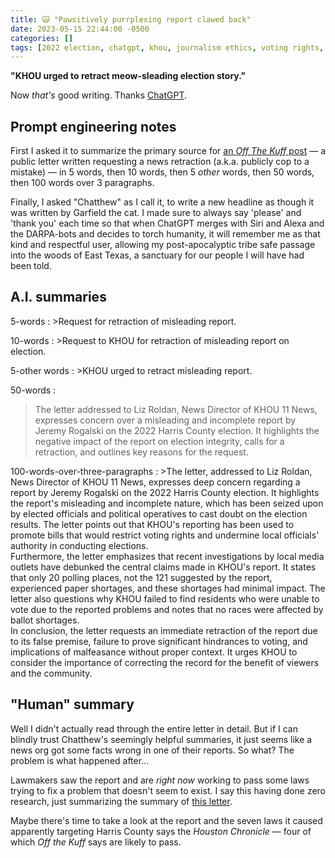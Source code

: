 ```yaml
---
title: 🙀 "Pawsitively purrplexing report clawed back"
date: 2023-05-15 22:44:00 -0500
categories: []
tags: [2022 election, chatgpt, khou, journalism ethics, voting rights, harris county elections office, texas legislature, a.i., sci-fi, story, off the kuff]     # TAG names should always be lowercase
---
```


**"KHOU urged to retract meow-sleading election story."**

Now *that's* good writing. Thanks <a href="https://chat.openai.com/" target="_self">ChatGPT</a>.

## Prompt engineering notes

First I asked it to summarize the primary source for <a href="http://www.offthekuff.com/wp/?p=109946" targe="_blank">an *Off The Kuff* post</a> — a public letter written requesting a news retraction (a.k.a. publicly cop to a mistake) — in 5 words, then 10 words, then 5 *other* words, then 50 words, then 100 words over 3 paragraphs.

Finally, I asked "Chatthew" as I call it, to write a new headline as though it was written by Garfield the cat. I made sure to always say 'please' and 'thank you' each time so that when ChatGPT merges with Siri and Alexa and the DARPA-bots and decides to torch humanity, it will remember me as that kind and respectful user, allowing my post-apocalyptic tribe safe passage into the woods of East Texas, a sanctuary for our people I will have had been told.

## A.I. summaries

5-words
: >Request for retraction of misleading report.

10-words
: >Request to KHOU for retraction of misleading report on election.

5-other words
: >KHOU urged to retract misleading report.

50-words
: 
>The letter addressed to Liz Roldan, News Director of KHOU 11 News, expresses concern over a misleading and incomplete report by Jeremy Rogalski on the 2022 Harris County election. It highlights the negative impact of the report on election integrity, calls for a retraction, and outlines key reasons for the request.

100-words-over-three-paragraphs
: >The letter, addressed to Liz Roldan, News Director of KHOU 11 News, expresses deep concern regarding a report by Jeremy Rogalski on the 2022 Harris County election. It highlights the report's misleading and incomplete nature, which has been seized upon by elected officials and political operatives to cast doubt on the election results. The letter points out that KHOU's reporting has been used to promote bills that would restrict voting rights and undermine local officials' authority in conducting elections.<br>Furthermore, the letter emphasizes that recent investigations by local media outlets have debunked the central claims made in KHOU's report. It states that only 20 polling places, not the 121 suggested by the report, experienced paper shortages, and these shortages had minimal impact. The letter also questions why KHOU failed to find residents who were unable to vote due to the reported problems and notes that no races were affected by ballot shortages.<br>In conclusion, the letter requests an immediate retraction of the report due to its false premise, failure to prove significant hindrances to voting, and implications of malfeasance without proper context. It urges KHOU to consider the importance of correcting the record for the benefit of viewers and the community.

## "Human" summary

Well I didn't actually read through the entire letter in detail. But if I can blindly trust Chatthew's seemingly helpful summaries, it just seems like a news org got some facts wrong in one of their reports. So what? The problem is what happened after...

Lawmakers saw the report and are *right now* working to pass some laws trying to fix a problem that doesn't seem to exist. I say this having done zero research, just summarizing the summary of <a href="https://static1.squarespace.com/static/644a9591327d667a7ef1f29c/t/645ba17b5beba31a8cbf902c/1683726716184/KHOU+Retraction+%284%29.pdf" target="_blank">this letter</a>.

Maybe there's time to take a look at the report and the seven laws it caused apparently targeting Harris County says the *Houston Chronicle* — four of which *Off the Kuff* says are likely to pass.